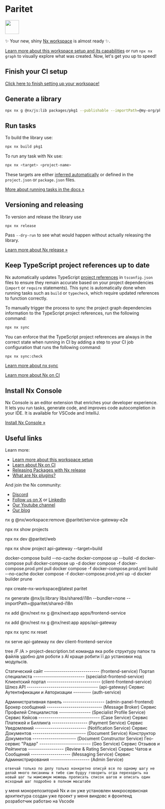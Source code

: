 # Paritet

<a alt="Nx logo" href="https://nx.dev" target="_blank" rel="noreferrer"><img src="https://raw.githubusercontent.com/nrwl/nx/master/images/nx-logo.png" width="45"></a>

✨ Your new, shiny [Nx workspace](https://nx.dev) is almost ready ✨.

[Learn more about this workspace setup and its capabilities](https://nx.dev/nx-api/js?utm_source=nx_project&amp;utm_medium=readme&amp;utm_campaign=nx_projects) or run `npx nx graph` to visually explore what was created. Now, let's get you up to speed!

## Finish your CI setup

[Click here to finish setting up your workspace!](https://cloud.nx.app/connect/SjFHomzTWz)


## Generate a library

```sh
npx nx g @nx/js:lib packages/pkg1 --publishable --importPath=@my-org/pkg1
```

## Run tasks

To build the library use:

```sh
npx nx build pkg1
```

To run any task with Nx use:

```sh
npx nx <target> <project-name>
```

These targets are either [inferred automatically](https://nx.dev/concepts/inferred-tasks?utm_source=nx_project&utm_medium=readme&utm_campaign=nx_projects) or defined in the `project.json` or `package.json` files.

[More about running tasks in the docs &raquo;](https://nx.dev/features/run-tasks?utm_source=nx_project&utm_medium=readme&utm_campaign=nx_projects)

## Versioning and releasing

To version and release the library use

```
npx nx release
```

Pass `--dry-run` to see what would happen without actually releasing the library.

[Learn more about Nx release &raquo;](https://nx.dev/features/manage-releases?utm_source=nx_project&utm_medium=readme&utm_campaign=nx_projects)

## Keep TypeScript project references up to date

Nx automatically updates TypeScript [project references](https://www.typescriptlang.org/docs/handbook/project-references.html) in `tsconfig.json` files to ensure they remain accurate based on your project dependencies (`import` or `require` statements). This sync is automatically done when running tasks such as `build` or `typecheck`, which require updated references to function correctly.

To manually trigger the process to sync the project graph dependencies information to the TypeScript project references, run the following command:

```sh
npx nx sync
```

You can enforce that the TypeScript project references are always in the correct state when running in CI by adding a step to your CI job configuration that runs the following command:

```sh
npx nx sync:check
```

[Learn more about nx sync](https://nx.dev/reference/nx-commands#sync)


[Learn more about Nx on CI](https://nx.dev/ci/intro/ci-with-nx#ready-get-started-with-your-provider?utm_source=nx_project&utm_medium=readme&utm_campaign=nx_projects)

## Install Nx Console

Nx Console is an editor extension that enriches your developer experience. It lets you run tasks, generate code, and improves code autocompletion in your IDE. It is available for VSCode and IntelliJ.

[Install Nx Console &raquo;](https://nx.dev/getting-started/editor-setup?utm_source=nx_project&utm_medium=readme&utm_campaign=nx_projects)

## Useful links

Learn more:

- [Learn more about this workspace setup](https://nx.dev/nx-api/js?utm_source=nx_project&amp;utm_medium=readme&amp;utm_campaign=nx_projects)
- [Learn about Nx on CI](https://nx.dev/ci/intro/ci-with-nx?utm_source=nx_project&utm_medium=readme&utm_campaign=nx_projects)
- [Releasing Packages with Nx release](https://nx.dev/features/manage-releases?utm_source=nx_project&utm_medium=readme&utm_campaign=nx_projects)
- [What are Nx plugins?](https://nx.dev/concepts/nx-plugins?utm_source=nx_project&utm_medium=readme&utm_campaign=nx_projects)

And join the Nx community:
- [Discord](https://go.nx.dev/community)
- [Follow us on X](https://twitter.com/nxdevtools) or [LinkedIn](https://www.linkedin.com/company/nrwl)
- [Our Youtube channel](https://www.youtube.com/@nxdevtools)
- [Our blog](https://nx.dev/blog?utm_source=nx_project&utm_medium=readme&utm_campaign=nx_projects)



nx g @nx/workspace:remove @paritet/service-gateway-e2e

npx nx show projects

npx nx dev @paritet/web

npx nx show project api-gateway --target=build




docker-compose build --no-cache
docker-compose up --build -d 
docker-compose pull
docker-compose up -d
docker compose -f docker-compose.prod.yml pull
docker compose -f docker-compose.prod.yml build --no-cache
docker compose -f docker-compose.prod.yml up -d
docker builder prune


npx create-nx-workspace@latest paritet

nx generate @nx/js:library libs/shared/i18n --bundler=none --importPath=@paritet/shared-i18n

nx add @nx/next
nx g @nx/next:app apps/frontend-service

nx add @nx/nest
nx g @nx/nest:app apps/api-gateway

npx nx sync
nx reset

nx serve api-gateway
nx dev client-frontend-service


tree /F /A > project-description.txt
команда яка робе структуру папок та файлiв удобно для роботи з АI
краще робити її до установки нод модульсiв.



  Статический сайт ---------------------------- (frontend-service)
  Портал специалиста -------------------------- (specialist-frontend-service)
  Клиентский портал --------------------------- (client-frontend-service)
  Шлюз API ------------------------------------ (api-gateway)
  Сервис Аутентификации и Авторизации --------- (auth-service)


  Административная панель --------------------- (admin-panel-frontend)
  Брокер сообщений ---------------------------- (Message Broker)
  Сервис Профилей Специалистов ---------------- (Specialist Profile Service)
  Сервис Кейсов ------------------------------- (Case Service)
  Сервис Платежей и Биллинга ------------------ (Payment Service)
  Сервис Уведомлений -------------------------- (Notification Service)
  Сервис Документов --------------------------- (Document Service)
  Конструктор Документов ---------------------- (Document Constructor Service)
  Гео-сервис "Радар" -------------------------- (Geo Service)
  Сервис Отзывов и Рейтингов ------------------ (Review & Rating Service)
  Сервис Чатов и Сообщений -------------------- (Messaging Service)
  Сервис Администрирования -------------------- (Admin Service)



	отвечай только по делу только конкретно описуй все по одному шагу не делай много писанины я тибе сам будуу говорить огда переходить на новый шаг ты мамсимум можешь прописать список шагов и описать один исходный шаг подробно в полном масштабе 
у меня монорепозиторий Nx и он уже установлен микросервисная архитектура 
создан уже проект
у меня виндовс 
я фронтенд розработчик
работаю на Vscode